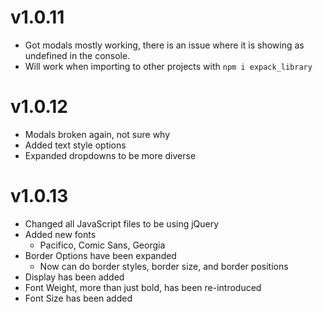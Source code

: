 # v1.0.11
- Got modals mostly working, there is an issue where it is showing as undefined in the console.
- Will work when importing to other projects with `npm i expack_library`

# v1.0.12
- Modals broken again, not sure why
- Added text style options 
- Expanded dropdowns to be more diverse

# v1.0.13
- Changed all JavaScript files to be using jQuery
- Added new fonts
    - Pacifico, Comic Sans, Georgia
- Border Options have been expanded
    - Now can do border styles, border size, and border positions
- Display has been added 
- Font Weight, more than just bold, has been re-introduced
- Font Size has been added
